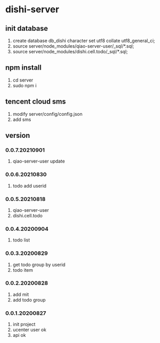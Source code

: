 # dishi-server

## init database
1. create database db_dishi character set utf8 collate utf8_general_ci;
2. source server/node_modules/qiao-server-user/_sql/*.sql;
3. source server/node_modules/dishi.cell.todo/_sql/*.sql;

## npm install
1. cd server
2. sudo npm i

## tencent cloud sms
1. modify server/config/config.json
2. add sms 

## version
### 0.0.7.20210901
1. qiao-server-user update

### 0.0.6.20210830
1. todo add userid

### 0.0.5.20210818
1. qiao-server-user
2. dishi.cell.todo

### 0.0.4.20200904
1. todo list

### 0.0.3.20200829
1. get todo group by userid
2. todo item

### 0.0.2.20200828
1. add mit
2. add todo group

### 0.0.1.20200827
1. init project
2. ucenter user ok
3. api ok
